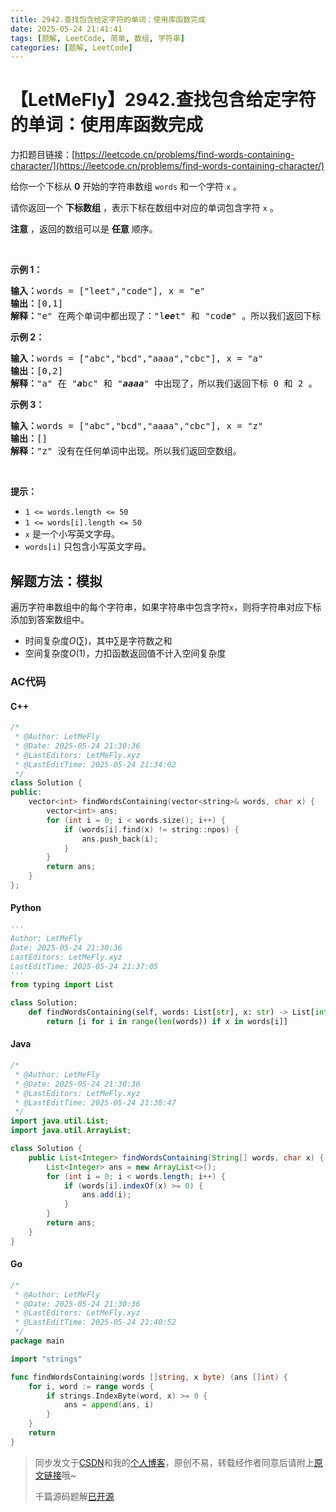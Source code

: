 ```yaml
---
title: 2942.查找包含给定字符的单词：使用库函数完成
date: 2025-05-24 21:41:41
tags: [题解, LeetCode, 简单, 数组, 字符串]
categories: [题解, LeetCode]
---
```


# 【LetMeFly】2942.查找包含给定字符的单词：使用库函数完成

力扣题目链接：[https://leetcode.cn/problems/find-words-containing-character/](https://leetcode.cn/problems/find-words-containing-character/)

<p>给你一个下标从 <strong>0</strong>&nbsp;开始的字符串数组&nbsp;<code>words</code>&nbsp;和一个字符&nbsp;<code>x</code>&nbsp;。</p>

<p>请你返回一个 <strong>下标数组</strong>&nbsp;，表示下标在数组中对应的单词包含字符 <code>x</code>&nbsp;。</p>

<p><b>注意</b>&nbsp;，返回的数组可以是&nbsp;<strong>任意</strong>&nbsp;顺序。</p>

<p>&nbsp;</p>

<p><strong class="example">示例 1：</strong></p>

<pre>
<b>输入：</b>words = ["leet","code"], x = "e"
<b>输出：</b>[0,1]
<b>解释：</b>"e" 在两个单词中都出现了："l<em><strong>ee</strong></em>t" 和 "cod<em><strong>e</strong></em>" 。所以我们返回下标 0 和 1 。
</pre>

<p><strong class="example">示例 2：</strong></p>

<pre>
<b>输入：</b>words = ["abc","bcd","aaaa","cbc"], x = "a"
<b>输出：</b>[0,2]
<b>解释：</b>"a" 在 "<em><strong>a</strong></em>bc" 和 "<em><strong>aaaa</strong></em>" 中出现了，所以我们返回下标 0 和 2 。
</pre>

<p><strong class="example">示例 3：</strong></p>

<pre>
<b>输入：</b>words = ["abc","bcd","aaaa","cbc"], x = "z"
<b>输出：</b>[]
<b>解释：</b>"z" 没有在任何单词中出现。所以我们返回空数组。
</pre>

<p>&nbsp;</p>

<p><strong>提示：</strong></p>

<ul>
	<li><code>1 &lt;= words.length &lt;= 50</code></li>
	<li><code>1 &lt;= words[i].length &lt;= 50</code></li>
	<li><code>x</code>&nbsp;是一个小写英文字母。</li>
	<li><code>words[i]</code>&nbsp;只包含小写英文字母。</li>
</ul>


    
## 解题方法：模拟

遍历字符串数组中的每个字符串，如果字符串中包含字符`x`，则将字符串对应下标添加到答案数组中。

+ 时间复杂度$O(\sum)$，其中$\sum$是字符数之和
+ 空间复杂度$O(1)$，力扣函数返回值不计入空间复杂度

### AC代码

#### C++

```cpp
/*
 * @Author: LetMeFly
 * @Date: 2025-05-24 21:30:36
 * @LastEditors: LetMeFly.xyz
 * @LastEditTime: 2025-05-24 21:34:02
 */
class Solution {
public:
    vector<int> findWordsContaining(vector<string>& words, char x) {
        vector<int> ans;
        for (int i = 0; i < words.size(); i++) {
            if (words[i].find(x) != string::npos) {
                ans.push_back(i);
            }
        }
        return ans;
    }
};
```

#### Python

```python
'''
Author: LetMeFly
Date: 2025-05-24 21:30:36
LastEditors: LetMeFly.xyz
LastEditTime: 2025-05-24 21:37:05
'''
from typing import List

class Solution:
    def findWordsContaining(self, words: List[str], x: str) -> List[int]:
        return [i for i in range(len(words)) if x in words[i]]
```

#### Java

```java
/*
 * @Author: LetMeFly
 * @Date: 2025-05-24 21:30:36
 * @LastEditors: LetMeFly.xyz
 * @LastEditTime: 2025-05-24 21:38:47
 */
import java.util.List;
import java.util.ArrayList;

class Solution {
    public List<Integer> findWordsContaining(String[] words, char x) {
        List<Integer> ans = new ArrayList<>();
        for (int i = 0; i < words.length; i++) {
            if (words[i].indexOf(x) >= 0) {
                ans.add(i);
            }
        }
        return ans;
    }
}
```

#### Go

```go
/*
 * @Author: LetMeFly
 * @Date: 2025-05-24 21:30:36
 * @LastEditors: LetMeFly.xyz
 * @LastEditTime: 2025-05-24 21:40:52
 */
package main

import "strings"

func findWordsContaining(words []string, x byte) (ans []int) {
    for i, word := range words {
        if strings.IndexByte(word, x) >= 0 {
            ans = append(ans, i)
        }
    }
    return
}
```

> 同步发文于[CSDN](https://letmefly.blog.csdn.net/article/details/148197875)和我的[个人博客](https://blog.letmefly.xyz/)，原创不易，转载经作者同意后请附上[原文链接](https://blog.letmefly.xyz/2025/05/24/LeetCode%202942.%E6%9F%A5%E6%89%BE%E5%8C%85%E5%90%AB%E7%BB%99%E5%AE%9A%E5%AD%97%E7%AC%A6%E7%9A%84%E5%8D%95%E8%AF%8D/)哦~
>
> 千篇源码题解[已开源](https://github.com/LetMeFly666/LeetCode)
